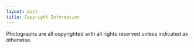 ```yaml
---
layout: post
title: Copyright Information
---
```


Photographs are all copyrighted with all rights reserved unless indicated as otherwise.
